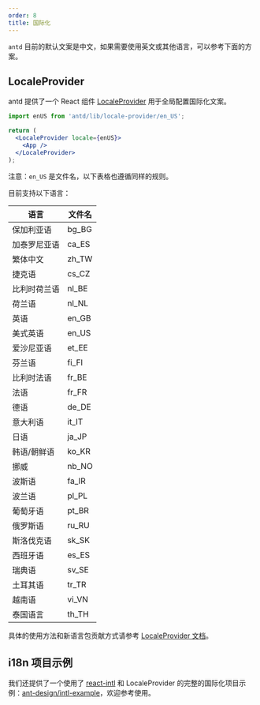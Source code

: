 ```yaml
---
order: 8
title: 国际化
---
```


`antd` 目前的默认文案是中文，如果需要使用英文或其他语言，可以参考下面的方案。

## LocaleProvider

antd 提供了一个 React 组件 [LocaleProvider](/components/locale-provider) 用于全局配置国际化文案。

```jsx
import enUS from 'antd/lib/locale-provider/en_US';

return (
  <LocaleProvider locale={enUS}>
    <App />
  </LocaleProvider>
);
```

注意：`en_US` 是文件名，以下表格也遵循同样的规则。

目前支持以下语言：

|语言|文件名|
|---|---|
|保加利亚语|bg_BG|
|加泰罗尼亚语|ca_ES|
|繁体中文|zh_TW|
|捷克语|cs_CZ|
|比利时荷兰语|nl_BE|
|荷兰语|nl_NL|
|英语|en_GB|
|美式英语|en_US|
|爱沙尼亚语|et_EE|
|芬兰语|fi_FI|
|比利时法语|fr_BE|
|法语|fr_FR|
|德语|de_DE|
|意大利语|it_IT|
|日语|ja_JP|
|韩语/朝鲜语|ko_KR|
|挪威|nb_NO|
|波斯语|fa_IR|
|波兰语|pl_PL|
|葡萄牙语|pt_BR|
|俄罗斯语|ru_RU|
|斯洛伐克语|sk_SK|
|西班牙语|es_ES|
|瑞典语|sv_SE|
|土耳其语|tr_TR|
|越南语|vi_VN|
|泰国语言|th_TH|

具体的使用方法和新语言包贡献方式请参考 [LocaleProvider 文档](/components/locale-provider)。

## i18n 项目示例

我们还提供了一个使用了 [react-intl](https://github.com/yahoo/react-intl) 和 LocaleProvider 的完整的国际化项目示例：[ant-design/intl-example](https://github.com/ant-design/intl-example)，欢迎参考使用。
